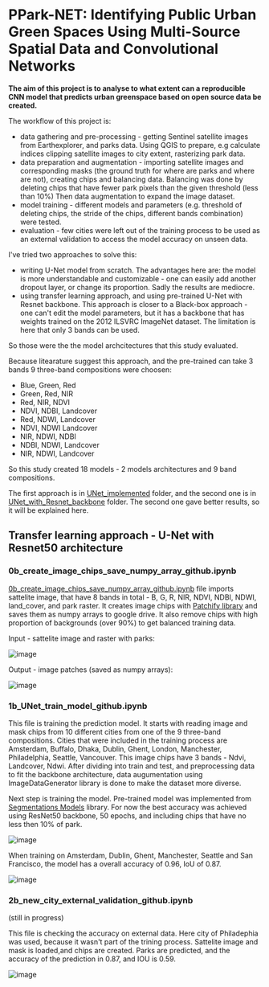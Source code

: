 <h1> PPark-NET: Identifying Public Urban Green Spaces Using Multi-Source Spatial Data and Convolutional Networks </h1>
 
<b>The aim of this project is to analyse to what extent can a reproducible CNN model that predicts urban greenspace based on open source data be created.</b> 
 
The workflow of this project is:
<ul>
<li>data gathering and pre-processing - getting Sentinel satellite images from Earthexplorer, and parks data. Using QGIS to prepare, e.g calculate indices clipping satellite images to city extent, rasterizing park data. </li>
<li>data preparation and augmentation - importing satellite images and corresponding masks (the ground truth for where are parks and where are not), creating chips and balancing data. Balancing was done by deleting chips that have fewer park pixels than the given threshold (less than 10%) Then data augmentation to expand the image dataset. </li>
<li>model training - different models and parameters (e.g. threshold of deleting chips, the stride of the chips, different bands combination) were tested. </li>
<li>evaluation - few cities were left out of the training process to be used as an external validation to access the model accuracy on unseen data.</li>
</ul>
  
I've tried two approaches to solve this:
<ul>
<li> writing U-Net model from scratch. The advantages here are: the model is more understandable and customizable - one can easily add another dropout layer, or change its proportion. Sadly the results are mediocre. </li>
<li> using transfer learning approach, and using pre-trained U-Net with Resnet backbone. This approach is closer to a Black-box approach - one can't edit the model parameters, but it has a backbone that has weights trained on the 2012 ILSVRC ImageNet dataset. The limitation is here that only 3 bands can be used.
</ul>

So those were the the model archcitectures that this study evaluated.

Because litearature suggest this approach, and the pre-trained can take 3 bands 9 three-band compositions were choosen:
<ul>
<li>Blue, Green, Red </li>
<li>Green, Red, NIR</li>
<li>Red, NIR, NDVI</li>
<li>NDVI, NDBI, Landcover</li>
<li>Red, NDWI, Landcover</li>
<li>NDVI, NDWI Landcover</li>
<li>NIR, NDWI, NDBI</li>
<li>NDBI, NDWI, Landcover</li>
<li>NIR, NDWI, Landcover</li>
</ul>

So this study created 18 models - 2 models architectures and 9 band compositions.
 
The first approach is in [UNet_implemented](https://github.com/mar-koz22/Park-NET-identifying-Urban-parks-using-multi-source-spatial-data-and-Geo-AI/tree/main/Marta's-approach/UNet_implemented) folder, and the second one is in [UNet_with_Resnet_backbone](https://github.com/mar-koz22/Park-NET-identifying-Urban-parks-using-multi-source-spatial-data-and-Geo-AI/tree/main/Marta's-approach/UNet_with_Resnet_backbone) folder.
The second one gave better results, so it will be explained here.


<h2>Transfer learning approach - U-Net with Resnet50 architecture </h2>

<h3> 0b_create_image_chips_save_numpy_array_github.ipynb </h3> 

[0b_create_image_chips_save_numpy_array_github.ipynb](https://github.com/mar-koz22/Park-NET-identifying-Urban-parks-using-multi-source-spatial-data-and-Geo-AI/blob/main/Marta's-approach/UNet_with_Resnet_backbone/0b_create_image_chips_save_numpy_array_github.ipynb) file imports sattelite image, that have 8 bands in total - B, G, R, NIR, NDVI, NDBI, NDWI, land_cover, and park raster. It creates image chips with [Patchify library](https://pypi.org/project/patchify/) and saves them as numpy arrays to google drive. It also remove chips with high proportion of backgrounds (over 90%) to get balanced training data. 
 
Input - sattelite image and raster with parks:

![image](https://user-images.githubusercontent.com/79871387/168478919-4290f769-7580-440b-be7f-c7b30a6f8901.png)

Output - image patches (saved as numpy arrays):

![image](https://user-images.githubusercontent.com/79871387/168479179-0e84e309-38f9-4c04-b750-185401792654.png)


<h3> 1b_UNet_train_model_github.ipynb </h3>
This file is training the prediction model. It starts with reading image and mask chips from 10 different cities from one of the 9 three-band compositions. Cities that were included in the training process are Amsterdam, Buffalo, Dhaka, Dublin, Ghent, London, Manchester, Philadelphia, Seattle, Vancouver. This image chips have 3 bands - Ndvi, Landcover, Ndwi. After dividing into train and test, and preprocessing data to fit the backbone architecture, data augumentation using ImageDataGenerator library is done to make the dataset more diverse.

Next step is training the model. Pre-trained model was implemented from [Segmentations Models](https://github.com/qubvel/segmentation_models) library. For now the best accuracy was achieved using ResNet50 backbone, 50 epochs, and including chips that have no less then 10% of park. 

![image](https://user-images.githubusercontent.com/79871387/172175542-9455bb59-2ecb-4bc7-8b08-5e6e97f375b9.png)

When training on Amsterdam, Dublin, Ghent, Manchester, Seattle and San Francisco, the model has a overall accuracy of 0.96, IoU of 0.87.

![image](https://user-images.githubusercontent.com/79871387/172175945-aa16cbf6-1e67-44cd-a4ba-3dc10e95ff1d.png)


<h3> 2b_new_city_external_validation_github.ipynb </h3>
(still in progress)

This file is checking the accuracy on external data. Here city of Philadephia was used, because it wasn't part of the trining process. Sattelite image and mask is loaded,and chips are created. Parks are predicted, and the accuracy of the prediction in 0.87, and IOU is 0.59.

![image](https://user-images.githubusercontent.com/79871387/172181598-df2aec14-3c43-4b63-b3ec-a7ed9a0ddcf1.png)

